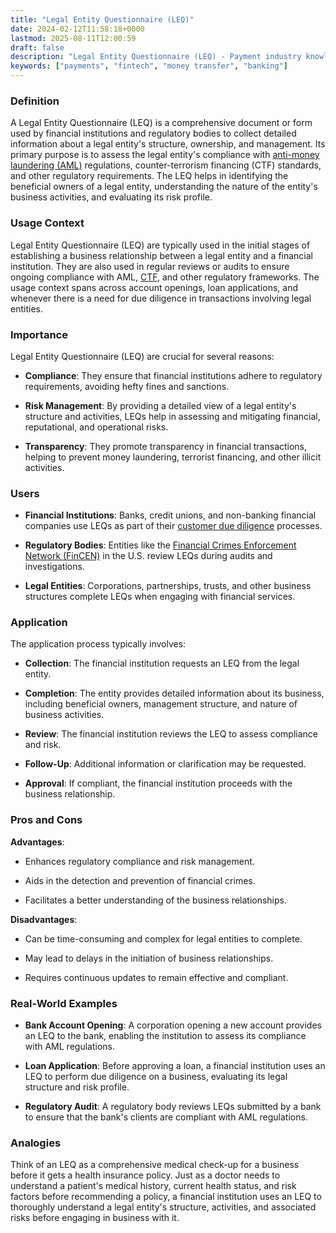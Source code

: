 ```yaml
---
title: "Legal Entity Questionnaire (LEQ)"
date: 2024-02-12T11:58:18+0000
lastmod: 2025-08-11T12:00:59
draft: false
description: "Legal Entity Questionnaire (LEQ) - Payment industry knowledge and insights"
keywords: ["payments", "fintech", "money transfer", "banking"]
---
```


### Definition

A Legal Entity Questionnaire (LEQ) is a comprehensive document or form used by financial institutions and regulatory bodies to collect detailed information about a legal entity's structure, ownership, and management. Its primary purpose is to assess the legal entity's compliance with [anti-money laundering (AML)](https://faisalkhanllc.xyz/resources/payments-wiki/a/anti-money-laundering-aml/) regulations, counter-terrorism financing (CTF) standards, and other regulatory requirements. The LEQ helps in identifying the beneficial owners of a legal entity, understanding the nature of the entity's business activities, and evaluating its risk profile.

### Usage Context

Legal Entity Questionnaire (LEQ) are typically used in the initial stages of establishing a business relationship between a legal entity and a financial institution. They are also used in regular reviews or audits to ensure ongoing compliance with AML, [CTF](https://faisalkhanllc.xyz/resources/payments-wiki/c/counter-terrorism-financing-ctf/), and other regulatory frameworks. The usage context spans across account openings, loan applications, and whenever there is a need for due diligence in transactions involving legal entities.

### Importance

Legal Entity Questionnaire (LEQ) are crucial for several reasons:

- **Compliance**: They ensure that financial institutions adhere to regulatory requirements, avoiding hefty fines and sanctions.

- **Risk Management**: By providing a detailed view of a legal entity's structure and activities, LEQs help in assessing and mitigating financial, reputational, and operational risks.

- **Transparency**: They promote transparency in financial transactions, helping to prevent money laundering, terrorist financing, and other illicit activities.

### Users

- **Financial Institutions**: Banks, credit unions, and non-banking financial companies use LEQs as part of their [customer due diligence](https://faisalkhanllc.xyz/resources/payments-wiki/c/customer-due-diligence-cdd/) processes.

- **Regulatory Bodies**: Entities like the [Financial Crimes Enforcement Network (FinCEN)](https://faisalkhanllc.xyz/resources/payments-wiki/f/financial-crimes-enforcement-network-fincen/) in the U.S. review LEQs during audits and investigations.

- **Legal Entities**: Corporations, partnerships, trusts, and other business structures complete LEQs when engaging with financial services.

### Application

The application process typically involves:

- **Collection**: The financial institution requests an LEQ from the legal entity.

- **Completion**: The entity provides detailed information about its business, including beneficial owners, management structure, and nature of business activities.

- **Review**: The financial institution reviews the LEQ to assess compliance and risk.

- **Follow-Up**: Additional information or clarification may be requested.

- **Approval**: If compliant, the financial institution proceeds with the business relationship.

### Pros and Cons

**Advantages**:

- Enhances regulatory compliance and risk management.

- Aids in the detection and prevention of financial crimes.

- Facilitates a better understanding of the business relationships.

**Disadvantages**:

- Can be time-consuming and complex for legal entities to complete.

- May lead to delays in the initiation of business relationships.

- Requires continuous updates to remain effective and compliant.

### Real-World Examples

- **Bank Account Opening**: A corporation opening a new account provides an LEQ to the bank, enabling the institution to assess its compliance with AML regulations.

- **Loan Application**: Before approving a loan, a financial institution uses an LEQ to perform due diligence on a business, evaluating its legal structure and risk profile.

- **Regulatory Audit**: A regulatory body reviews LEQs submitted by a bank to ensure that the bank's clients are compliant with AML regulations.

### Analogies

Think of an LEQ as a comprehensive medical check-up for a business before it gets a health insurance policy. Just as a doctor needs to understand a patient's medical history, current health status, and risk factors before recommending a policy, a financial institution uses an LEQ to thoroughly understand a legal entity's structure, activities, and associated risks before engaging in business with it.